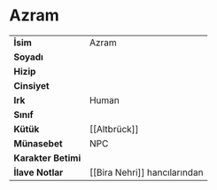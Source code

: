 # Azram   
|  |  |  
|---|---|  
| **İsim** | Azram|  
| **Soyadı** | |  
| **Hizip** | |  
| **Cinsiyet** | |  
| **Irk** | Human|  
| **Sınıf** | |  
| **Kütük** | [[Altbrück]]|  
| **Münasebet** | NPC|  
| **Karakter Betimi** | |  
| **İlave Notlar** | [[Bira Nehri]] hancılarından|  
